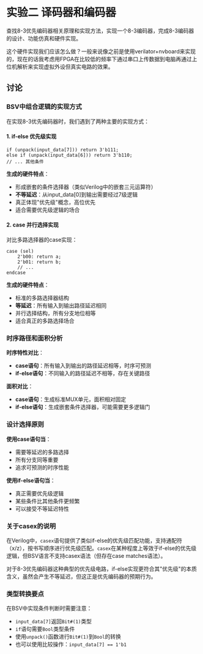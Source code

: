 # 实验二 译码器和编码器

查找8-3优先编码器相关原理和实现方法，实现一个8-3编码器，完成8-3编码器的设计、功能仿真和硬件实现。

这个硬件实现我们应该怎么做？一般来说像之前是使用verilator+nvboard来实现的，现在的话我考虑用FPGA在比较低的频率下通过串口上传数据到电脑再通过上位机解析来实现虚拟外设但真实电路的效果。

## 讨论

### BSV中组合逻辑的实现方式

在实现8-3优先编码器时，我们遇到了两种主要的实现方式：

#### 1. if-else 优先级实现
```bsv
if (unpack(input_data[7])) return 3'b111;
else if (unpack(input_data[6])) return 3'b110;
// ... 其他条件
```

**生成的硬件特点**：
- 形成嵌套的条件选择器（类似Verilog中的嵌套三元运算符）
- **不等延迟**：从input_data[0]到输出需要经过7级逻辑
- 真正体现"优先级"概念，高位优先
- 适合需要优先级逻辑的场合

#### 2. case 并行选择实现
对比多路选择器的case实现：
```bsv
case (sel)
    2'b00: return a;
    2'b01: return b;
    // ...
endcase
```

**生成的硬件特点**：
- 标准的多路选择器结构
- **等延迟**：所有输入到输出路径延迟相同
- 并行选择结构，所有分支地位相等
- 适合真正的多路选择场合

### 时序路径和面积分析

**时序特性对比**：
- **case语句**：所有输入到输出的路径延迟相等，时序可预测
- **if-else语句**：不同输入的路径延迟不相等，存在关键路径

**面积对比**：
- **case语句**：生成标准MUX单元，面积相对固定
- **if-else语句**：生成嵌套条件选择器，可能需要更多逻辑门

### 设计选择原则

**使用case语句当**：
- 需要等延迟的多路选择
- 所有分支同等重要
- 追求可预测的时序性能

**使用if-else语句当**：
- 真正需要优先级逻辑
- 某些条件比其他条件更频繁
- 可以接受不等延迟特性

### 关于casex的说明

在Verilog中，`casex`语句提供了类似if-else的优先级匹配功能，支持通配符（x/z），按书写顺序进行优先级匹配。`casex`在某种程度上等效于if-else的优先级逻辑，但BSV语言不支持casex语法（但存在case matches语法）。

对于8-3优先编码器这种典型的优先级电路，if-else实现更符合其"优先级"的本质含义，虽然会产生不等延迟，但这正是优先编码器的预期行为。

### 类型转换要点

在BSV中实现条件判断时需要注意：
- `input_data[7]`返回`Bit#(1)`类型
- `if`语句需要`Bool`类型条件
- 使用`unpack()`函数进行`Bit#(1)`到`Bool`的转换
- 也可以使用比较操作：`input_data[7] == 1'b1`
